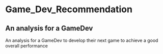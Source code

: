 # Game_Dev_Recommendation
An analysis for a GameDev
---------------------------------------------------------------------

An analysis for a GameDev to develop their next game to achieve a good overall performance
